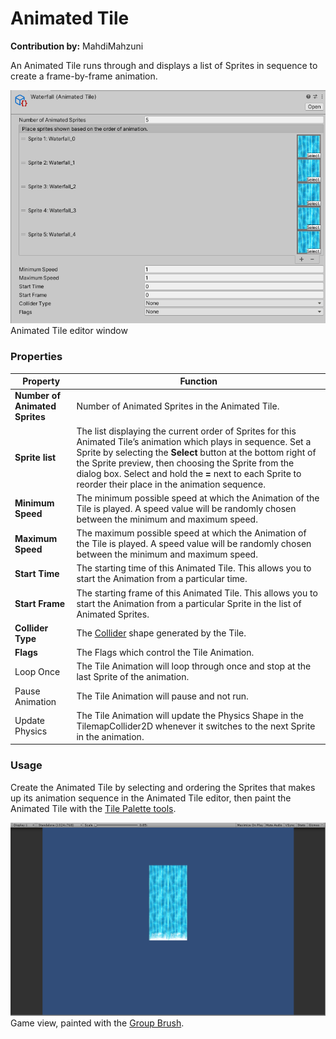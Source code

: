 # Animated Tile

__Contribution by:__  MahdiMahzuni

An Animated Tile runs through and displays a list of Sprites in sequence to create a frame-by-frame animation.

![Animated Tile editor window.](images/AnimatedTileEditor.png)<br/>Animated Tile editor window

### Properties

| Property                       | Function                                                                                                                                                                                                                                                                                                                                              |
|--------------------------------|-------------------------------------------------------------------------------------------------------------------------------------------------------------------------------------------------------------------------------------------------------------------------------------------------------------------------------------------------------|
| __Number of Animated Sprites__ | Number of Animated Sprites in the Animated Tile.                                                                                                                                                                                                                                                                                                      |
| __Sprite list__                | The list displaying the current order of Sprites for this Animated Tile’s animation which plays in sequence. Set a Sprite by selecting the **Select** button at the bottom right of the Sprite preview, then choosing the Sprite from the dialog box. Select and hold the **=** next to each Sprite to reorder their place in the animation sequence. |
| __Minimum Speed__              | The minimum possible speed at which the Animation of the Tile is played. A speed value will be randomly chosen between the minimum and maximum speed.                                                                                                                                                                                                 |
| __Maximum Speed__              | The maximum possible speed at which the Animation of the Tile is played. A speed value will be randomly chosen between the minimum and maximum speed.                                                                                                                                                                                                 |
| __Start Time__                 | The starting time of this Animated Tile. This allows you to start the Animation from a particular time.                                                                                                                                                                                                                                               |
| __Start Frame__                | The starting frame of this Animated Tile. This allows you to start the Animation from a particular Sprite in the list of Animated Sprites.                                                                                                                                                                                                            |
| __Collider Type__              | The [Collider](https://docs.unity3d.com/Manual/Collider2D.html) shape generated by the Tile.                                                                                                                                                                                                                                                          |
| __Flags__                      | The Flags which control the Tile Animation.                                                                                                                                                                                                                                                                                                           |
| Loop Once                      | The Tile Animation will loop through once and stop at the last Sprite of the animation.                                                                                                                                                                                                                                                               |
| Pause Animation                | The Tile Animation will pause and not run.                                                                                                                                                                                                                                                                                                            |
| Update Physics                 | The Tile Animation will update the Physics Shape in the TilemapCollider2D whenever it switches to the next Sprite in the animation.                                                                                                                                                                                                                   |

### Usage

Create the Animated Tile by selecting and ordering the Sprites that makes up its animation sequence in the Animated Tile
editor, then paint the Animated Tile with
the [Tile Palette tools](https://docs.unity3d.com/Manual/Tilemap-Painting.html).

![Example: Game view, painted with the Group Brush.](images/AnimatedTile.png)<br/>Game view, painted with the [Group Brush](GroupBrush.md).
